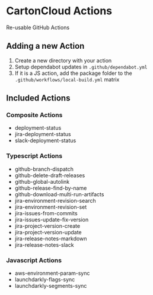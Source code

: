 # CartonCloud Actions

Re-usable GitHub Actions

## Adding a new Action

1. Create a new directory with your action
2. Setup dependabot updates in `.github/dependabot.yml`
3. If it is a JS action, add the package folder to the `.github/workflows/local-build.yml` matrix

## Included Actions

### Composite Actions

- deployment-status
- jira-deployment-status
- slack-deployment-status

### Typescript Actions

- github-branch-dispatch
- github-delete-draft-releases
- github-global-autolink
- github-release-find-by-name
- github-download-multi-run-artifacts
- jira-environment-revision-search
- jira-environment-revision-set
- jira-issues-from-commits
- jira-issues-update-fix-version
- jira-project-version-create
- jira-project-version-update
- jira-release-notes-markdown
- jira-release-notes-slack

### Javascript Actions

- aws-environment-param-sync
- launchdarkly-flags-sync
- launchdarkly-segments-sync
